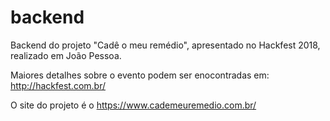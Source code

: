 # backend
Backend do projeto "Cadê o meu remédio", apresentado no Hackfest 2018, realizado em João Pessoa.

Maiores detalhes sobre o evento podem ser enocontradas em: http://hackfest.com.br/

O site do projeto é o https://www.cademeuremedio.com.br/

